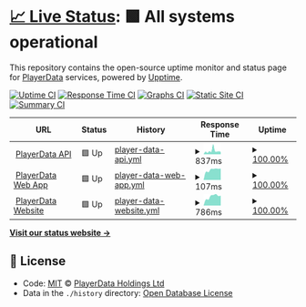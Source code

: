 # [📈 Live Status](https://status.playerdata.co.uk): <!--live status--> **🟩 All systems operational**

This repository contains the open-source uptime monitor and status page for [PlayerData](https://www.playerdata.co.uk) services, powered by [Upptime](https://github.com/upptime/upptime).

[![Uptime CI](https://github.com/ball-hayden/playerdata-status/workflows/Uptime%20CI/badge.svg)](https://github.com/ball-hayden/playerdata-status/actions?query=workflow%3A%22Uptime+CI%22)
[![Response Time CI](https://github.com/ball-hayden/playerdata-status/workflows/Response%20Time%20CI/badge.svg)](https://github.com/ball-hayden/playerdata-status/actions?query=workflow%3A%22Response+Time+CI%22)
[![Graphs CI](https://github.com/ball-hayden/playerdata-status/workflows/Graphs%20CI/badge.svg)](https://github.com/ball-hayden/playerdata-status/actions?query=workflow%3A%22Graphs+CI%22)
[![Static Site CI](https://github.com/ball-hayden/playerdata-status/workflows/Static%20Site%20CI/badge.svg)](https://github.com/ball-hayden/playerdata-status/actions?query=workflow%3A%22Static+Site+CI%22)
[![Summary CI](https://github.com/ball-hayden/playerdata-status/workflows/Summary%20CI/badge.svg)](https://github.com/ball-hayden/playerdata-status/actions?query=workflow%3A%22Summary+CI%22)

<!--start: status pages-->
<!-- This summary is generated by Upptime (https://github.com/upptime/upptime) -->
<!-- Do not edit this manually, your changes will be overwritten -->
<!-- prettier-ignore -->
| URL | Status | History | Response Time | Uptime |
| --- | ------ | ------- | ------------- | ------ |
| <img alt="" src="https://favicons.githubusercontent.com/app.playerdata.co.uk" height="13"> [PlayerData API](https://app.playerdata.co.uk/api/liveness) | 🟩 Up | [player-data-api.yml](https://github.com/PlayerData/playerdata-status/commits/HEAD/history/player-data-api.yml) | <details><summary><img alt="Response time graph" src="./graphs/player-data-api/response-time-week.png" height="20"> 837ms</summary><br><a href="https://status.playerdata.co.uk/history/player-data-api"><img alt="Response time 751" src="https://img.shields.io/endpoint?url=https%3A%2F%2Fraw.githubusercontent.com%2FPlayerData%2Fplayerdata-status%2FHEAD%2Fapi%2Fplayer-data-api%2Fresponse-time.json"></a><br><a href="https://status.playerdata.co.uk/history/player-data-api"><img alt="24-hour response time 609" src="https://img.shields.io/endpoint?url=https%3A%2F%2Fraw.githubusercontent.com%2FPlayerData%2Fplayerdata-status%2FHEAD%2Fapi%2Fplayer-data-api%2Fresponse-time-day.json"></a><br><a href="https://status.playerdata.co.uk/history/player-data-api"><img alt="7-day response time 837" src="https://img.shields.io/endpoint?url=https%3A%2F%2Fraw.githubusercontent.com%2FPlayerData%2Fplayerdata-status%2FHEAD%2Fapi%2Fplayer-data-api%2Fresponse-time-week.json"></a><br><a href="https://status.playerdata.co.uk/history/player-data-api"><img alt="30-day response time 776" src="https://img.shields.io/endpoint?url=https%3A%2F%2Fraw.githubusercontent.com%2FPlayerData%2Fplayerdata-status%2FHEAD%2Fapi%2Fplayer-data-api%2Fresponse-time-month.json"></a><br><a href="https://status.playerdata.co.uk/history/player-data-api"><img alt="1-year response time 751" src="https://img.shields.io/endpoint?url=https%3A%2F%2Fraw.githubusercontent.com%2FPlayerData%2Fplayerdata-status%2FHEAD%2Fapi%2Fplayer-data-api%2Fresponse-time-year.json"></a></details> | <details><summary><a href="https://status.playerdata.co.uk/history/player-data-api">100.00%</a></summary><a href="https://status.playerdata.co.uk/history/player-data-api"><img alt="All-time uptime 99.95%" src="https://img.shields.io/endpoint?url=https%3A%2F%2Fraw.githubusercontent.com%2FPlayerData%2Fplayerdata-status%2FHEAD%2Fapi%2Fplayer-data-api%2Fuptime.json"></a><br><a href="https://status.playerdata.co.uk/history/player-data-api"><img alt="24-hour uptime 100.00%" src="https://img.shields.io/endpoint?url=https%3A%2F%2Fraw.githubusercontent.com%2FPlayerData%2Fplayerdata-status%2FHEAD%2Fapi%2Fplayer-data-api%2Fuptime-day.json"></a><br><a href="https://status.playerdata.co.uk/history/player-data-api"><img alt="7-day uptime 100.00%" src="https://img.shields.io/endpoint?url=https%3A%2F%2Fraw.githubusercontent.com%2FPlayerData%2Fplayerdata-status%2FHEAD%2Fapi%2Fplayer-data-api%2Fuptime-week.json"></a><br><a href="https://status.playerdata.co.uk/history/player-data-api"><img alt="30-day uptime 100.00%" src="https://img.shields.io/endpoint?url=https%3A%2F%2Fraw.githubusercontent.com%2FPlayerData%2Fplayerdata-status%2FHEAD%2Fapi%2Fplayer-data-api%2Fuptime-month.json"></a><br><a href="https://status.playerdata.co.uk/history/player-data-api"><img alt="1-year uptime 99.95%" src="https://img.shields.io/endpoint?url=https%3A%2F%2Fraw.githubusercontent.com%2FPlayerData%2Fplayerdata-status%2FHEAD%2Fapi%2Fplayer-data-api%2Fuptime-year.json"></a></details>
| <img alt="" src="https://favicons.githubusercontent.com/app.playerdata.co.uk" height="13"> [PlayerData Web App](https://app.playerdata.co.uk) | 🟩 Up | [player-data-web-app.yml](https://github.com/PlayerData/playerdata-status/commits/HEAD/history/player-data-web-app.yml) | <details><summary><img alt="Response time graph" src="./graphs/player-data-web-app/response-time-week.png" height="20"> 107ms</summary><br><a href="https://status.playerdata.co.uk/history/player-data-web-app"><img alt="Response time 99" src="https://img.shields.io/endpoint?url=https%3A%2F%2Fraw.githubusercontent.com%2FPlayerData%2Fplayerdata-status%2FHEAD%2Fapi%2Fplayer-data-web-app%2Fresponse-time.json"></a><br><a href="https://status.playerdata.co.uk/history/player-data-web-app"><img alt="24-hour response time 84" src="https://img.shields.io/endpoint?url=https%3A%2F%2Fraw.githubusercontent.com%2FPlayerData%2Fplayerdata-status%2FHEAD%2Fapi%2Fplayer-data-web-app%2Fresponse-time-day.json"></a><br><a href="https://status.playerdata.co.uk/history/player-data-web-app"><img alt="7-day response time 107" src="https://img.shields.io/endpoint?url=https%3A%2F%2Fraw.githubusercontent.com%2FPlayerData%2Fplayerdata-status%2FHEAD%2Fapi%2Fplayer-data-web-app%2Fresponse-time-week.json"></a><br><a href="https://status.playerdata.co.uk/history/player-data-web-app"><img alt="30-day response time 106" src="https://img.shields.io/endpoint?url=https%3A%2F%2Fraw.githubusercontent.com%2FPlayerData%2Fplayerdata-status%2FHEAD%2Fapi%2Fplayer-data-web-app%2Fresponse-time-month.json"></a><br><a href="https://status.playerdata.co.uk/history/player-data-web-app"><img alt="1-year response time 99" src="https://img.shields.io/endpoint?url=https%3A%2F%2Fraw.githubusercontent.com%2FPlayerData%2Fplayerdata-status%2FHEAD%2Fapi%2Fplayer-data-web-app%2Fresponse-time-year.json"></a></details> | <details><summary><a href="https://status.playerdata.co.uk/history/player-data-web-app">100.00%</a></summary><a href="https://status.playerdata.co.uk/history/player-data-web-app"><img alt="All-time uptime 99.97%" src="https://img.shields.io/endpoint?url=https%3A%2F%2Fraw.githubusercontent.com%2FPlayerData%2Fplayerdata-status%2FHEAD%2Fapi%2Fplayer-data-web-app%2Fuptime.json"></a><br><a href="https://status.playerdata.co.uk/history/player-data-web-app"><img alt="24-hour uptime 100.00%" src="https://img.shields.io/endpoint?url=https%3A%2F%2Fraw.githubusercontent.com%2FPlayerData%2Fplayerdata-status%2FHEAD%2Fapi%2Fplayer-data-web-app%2Fuptime-day.json"></a><br><a href="https://status.playerdata.co.uk/history/player-data-web-app"><img alt="7-day uptime 100.00%" src="https://img.shields.io/endpoint?url=https%3A%2F%2Fraw.githubusercontent.com%2FPlayerData%2Fplayerdata-status%2FHEAD%2Fapi%2Fplayer-data-web-app%2Fuptime-week.json"></a><br><a href="https://status.playerdata.co.uk/history/player-data-web-app"><img alt="30-day uptime 100.00%" src="https://img.shields.io/endpoint?url=https%3A%2F%2Fraw.githubusercontent.com%2FPlayerData%2Fplayerdata-status%2FHEAD%2Fapi%2Fplayer-data-web-app%2Fuptime-month.json"></a><br><a href="https://status.playerdata.co.uk/history/player-data-web-app"><img alt="1-year uptime 99.97%" src="https://img.shields.io/endpoint?url=https%3A%2F%2Fraw.githubusercontent.com%2FPlayerData%2Fplayerdata-status%2FHEAD%2Fapi%2Fplayer-data-web-app%2Fuptime-year.json"></a></details>
| <img alt="" src="https://favicons.githubusercontent.com/www.playerdata.co.uk" height="13"> [PlayerData Website](https://www.playerdata.co.uk) | 🟩 Up | [player-data-website.yml](https://github.com/PlayerData/playerdata-status/commits/HEAD/history/player-data-website.yml) | <details><summary><img alt="Response time graph" src="./graphs/player-data-website/response-time-week.png" height="20"> 786ms</summary><br><a href="https://status.playerdata.co.uk/history/player-data-website"><img alt="Response time 563" src="https://img.shields.io/endpoint?url=https%3A%2F%2Fraw.githubusercontent.com%2FPlayerData%2Fplayerdata-status%2FHEAD%2Fapi%2Fplayer-data-website%2Fresponse-time.json"></a><br><a href="https://status.playerdata.co.uk/history/player-data-website"><img alt="24-hour response time 521" src="https://img.shields.io/endpoint?url=https%3A%2F%2Fraw.githubusercontent.com%2FPlayerData%2Fplayerdata-status%2FHEAD%2Fapi%2Fplayer-data-website%2Fresponse-time-day.json"></a><br><a href="https://status.playerdata.co.uk/history/player-data-website"><img alt="7-day response time 786" src="https://img.shields.io/endpoint?url=https%3A%2F%2Fraw.githubusercontent.com%2FPlayerData%2Fplayerdata-status%2FHEAD%2Fapi%2Fplayer-data-website%2Fresponse-time-week.json"></a><br><a href="https://status.playerdata.co.uk/history/player-data-website"><img alt="30-day response time 737" src="https://img.shields.io/endpoint?url=https%3A%2F%2Fraw.githubusercontent.com%2FPlayerData%2Fplayerdata-status%2FHEAD%2Fapi%2Fplayer-data-website%2Fresponse-time-month.json"></a><br><a href="https://status.playerdata.co.uk/history/player-data-website"><img alt="1-year response time 563" src="https://img.shields.io/endpoint?url=https%3A%2F%2Fraw.githubusercontent.com%2FPlayerData%2Fplayerdata-status%2FHEAD%2Fapi%2Fplayer-data-website%2Fresponse-time-year.json"></a></details> | <details><summary><a href="https://status.playerdata.co.uk/history/player-data-website">100.00%</a></summary><a href="https://status.playerdata.co.uk/history/player-data-website"><img alt="All-time uptime 99.98%" src="https://img.shields.io/endpoint?url=https%3A%2F%2Fraw.githubusercontent.com%2FPlayerData%2Fplayerdata-status%2FHEAD%2Fapi%2Fplayer-data-website%2Fuptime.json"></a><br><a href="https://status.playerdata.co.uk/history/player-data-website"><img alt="24-hour uptime 100.00%" src="https://img.shields.io/endpoint?url=https%3A%2F%2Fraw.githubusercontent.com%2FPlayerData%2Fplayerdata-status%2FHEAD%2Fapi%2Fplayer-data-website%2Fuptime-day.json"></a><br><a href="https://status.playerdata.co.uk/history/player-data-website"><img alt="7-day uptime 100.00%" src="https://img.shields.io/endpoint?url=https%3A%2F%2Fraw.githubusercontent.com%2FPlayerData%2Fplayerdata-status%2FHEAD%2Fapi%2Fplayer-data-website%2Fuptime-week.json"></a><br><a href="https://status.playerdata.co.uk/history/player-data-website"><img alt="30-day uptime 100.00%" src="https://img.shields.io/endpoint?url=https%3A%2F%2Fraw.githubusercontent.com%2FPlayerData%2Fplayerdata-status%2FHEAD%2Fapi%2Fplayer-data-website%2Fuptime-month.json"></a><br><a href="https://status.playerdata.co.uk/history/player-data-website"><img alt="1-year uptime 99.98%" src="https://img.shields.io/endpoint?url=https%3A%2F%2Fraw.githubusercontent.com%2FPlayerData%2Fplayerdata-status%2FHEAD%2Fapi%2Fplayer-data-website%2Fuptime-year.json"></a></details>

<!--end: status pages-->

[**Visit our status website →**](https://status.playerdata.co.uk)

## 📄 License

- Code: [MIT](./LICENSE) © [PlayerData Holdings Ltd](https://www.playerdata.co.uk)
- Data in the `./history` directory: [Open Database License](https://opendatacommons.org/licenses/odbl/1-0/)
